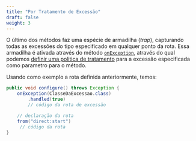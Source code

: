 ```yaml
---
title: "Por Tratamento de Excessão"
draft: false
weight: 3
---
```


O último dos métodos faz uma espécie de armadilha (_trap_), capturando todas as excessões do tipo especificado em qualquer ponto da rota. Essa armadilha é ativada através do método [`onException`](https://www.javadoc.io/static/org.apache.camel/camel-core-model/3.11.1/org/apache/camel/builder/RouteBuilder.html#onException-java.lang.Class...-), através do qual podemos [definir uma politica de tratamento](https://www.javadoc.io/static/org.apache.camel/camel-core-model/3.11.1/org/apache/camel/model/OnExceptionDefinition.html) para a excessão especificada como parametro para o método.

 Usando como exemplo a rota definida anteriormente, temos:

```java
public void configure() throws Exception {
	onException(ClasseDaExcessao.class)
		.handled(true)
		// código da rota de excessão

	// declaração da rota
	from("direct:start")
	 // código da rota
}
```